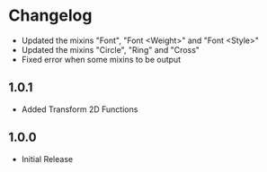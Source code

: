 # Changelog

- Updated the mixins "Font", "Font \<Weight\>" and "Font \<Style\>"
- Updated the mixins "Circle", "Ring" and "Cross"
- Fixed error when some mixins to be output

## 1.0.1
* Added Transform 2D Functions

## 1.0.0
* Initial Release
